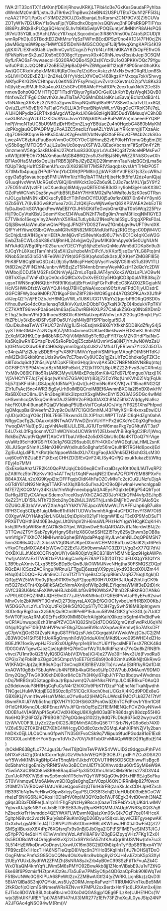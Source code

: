 !WA:2!T33c4TX11zMXm(fDEirljRhowJKRKjLTPibi4d3e7GxKesGaudaFPyhIbadWmIdMz0mdifL)stnJ3uT9r6w2TnpBwx24eBN42USPUTEtx7QuN12FF5l3LjnzAA2TPQTjPpCsxT51MDZ29CUZGx8banjaL5sRprsmZCN79CV3)Z)5CUVaZOTyW1v7D2URwY1s6wsFjp(YQRodhxObgm(vsQQNwq3hFQPsRRQPTlFYsx8I86PzJRQkBkPLCg(SQHcm)5Lhv1t6Kb5wIpVPOQEuntjvfJMNhYR8AHsPQS)R7nU35YQlLo(SAchLlWczYll7xspLSqcodn(uc3IR86YAhs00uZ4(o5jXCUDj1twmRpPhD(u0STBodtEDZMtMrsrYqSzFWFmBEotDPSzf0no4X1D(47FH0cjZNjdwM6dgm8W9psyFMWfC8515DnNHMGSCO0gnFfJ8jfMwqXmgKAPlS4K(9gl(KXI7LlEXhnSUa8iUydhmCyof(CcgnZrFqYbf4Lnf9LhKIKAY8ZkOpFEfhrO5ftPkNpNsmSk2usD(0s5nE0308gcYzgwvsX0x4G9hNJxwkRss)bJepi3C6QM8yfLrFAO6aF4wwaecoHS020RAOQBo4SjX2s(KYcx6U1oO3PKKVOQc79Yguwifu0P4LzJzQQNtu72oBE5ZjHpBaDjHPvZBWgxe6If12)q8Y8P05nmGhoKKsAw)QGCRkdVu5pkMMKUKjRpOlxu7qfZo)6ccAskzzhMxNxEwdORqRLIpn8SkxGLlVHOO2EkEZ(LH2n2XeL0HYyVdcLXfVOeC)468kgzKYMxxqu7okVShvvgAlKfydPKrG29VCHtnpuvL0eXNS3YFsyPmcjLvvZvrrzlcXevtnLO2(ofVc8Ks33h0)lykEvqI9MJhf5Xa4ouXUZs5GFvD98AMcPHsiROPc2eex1uakNdV2DeS(5nmxwBohp0QOMHTFjOEF1ITsdlYBiyur7gKaOCrGei0LkKbYByIzWyqN3QvB0f4nfxwZcT1Fg6lCGsvthXnJeuTIaTaA7QSMmDbLlolKnLsEava)Bc1otOdB3r4Lv15NAkegXRKvEz3ZNSGa2gwwX5vpNQolNq68o9P7VS8wGpJaTvLtLxx8QLQv(uZLeYN9vE1jKIPaT)alGYk0LLlA3rPcarBNpVeWLrrVQsgOeC7RbK3PJ7qLA1JHQNPydizGLRT4x(ldArgcWf2pAxLK)Gk68zHgNBB5DudYBMsuqVC9hOBsw3UBAzsgWzbTCzKlOoSNkuJvvvYGWjk6XPcxEBuPsWVm)maeeeiFYQ8PhnPjVmqNTpUC5bU9M9ziDrH9rExnZLsgYB8t(acZu4h0HgcbG4860bMyKMJzPKogjauQQ(PAQPMgUPoA3ZC5neclLtYueAZLYbWLelYRKcmrqj)iTXzaAicd)g7O9E8K0qnVEkHKs50akUK2gFexW(VbtNvqB3XoFEEqvOFW4b2czkSGoLwez4VC6zbAzPuuBooVvmOoC9CYOeCljtHnnzB2vEP0loHYfcmuQEgEmZlEvjS5b6qg1MTDQ5r7uJjL2u8wUc8oqvuXSFW2JQEsoVbcnsmFifSpfOn4Y2ft0mzmemV5Kgc5akBUoBVJ27Abt1uo83300p)rLsVuCHCg3f7z9ceMPMsFw7xAW3j)t9PEOh7XNAXm6auiMjGB4B6Q2ns9J3cRBjJ5NlyWiZZRNkSGswtXhDFlAx0HaSMzt6xOqUj(sFRB53j8PbJiZyBZXjD29lmmmnTauNslzBGErjLma5efQUpT9dgHu1fCSEhenUfuxxv3iX829EWT7MSR(VSaqqbskvsUrYTrMzP05TX7tIMx1b4puggZHPdfFYm(YbCD9t(fPPM8lr(Lj)kWF39YVtlPES7(s3ZcsWRhJcgyi3a5g5svaubcpq5PMlUWfm1(rzYRq1bATTMzH)jbeHc8t5fefJ2dz4unIQjajG1uuqHvxWmVUcRGs6cVGIQjl6mWKckt3oGZb6u9LDJ3o7acMXLYja5Y9Y2z7EO5fndW)vzIFhLsCXuedkp)I8MdjyyaQBTE0hE83dl3iry9oM3jyHlokKX3liCGZdPeWCNnNDsz5nyvaYtbB5fLB4hY7HHKM02sPaNWsRoJsSzK0esOTRsnnJOLgu1sMN(NlxiDOkucFyBBcYT(hFdnDCYEU0j5u0sfknOiB7l0n94VY8ynI6GZb56YL7(6vB3Gw8Kzfuea7zGLZzIQKijFovWjNw6yrQ62KPSVAEA2ebEzTBfyDaJbsGlkSGVtgckPewWaEB)YGIJHi5GKdTeGvsbOmrQhuT0b5W(q225P(vHijT9oCyVteKBsUGdemYKbcfZl4WuaDN2hT7ieBg0im7msM3flicqjNM1GYE3E7TVik4o1SexgViny2AeWrnX5XRaLTutLyb8J21NexPqIaI5SgUStgqXPRsF0aLQSjSBweUaWmuSmwQIwPRyq)JFN2FYD0S2TwwZfGmbLgv9wUFT9vrdXKQfFYvHYiiweXSlbrQWcusMGRvKBN82MRGMxlUbfPJq2R(GE5gcC0DjW4VCScDhjdLtdiA1H3gVmHEEfAJmNjGvtFzSlNwhKsd96U71vNEO1Ck4qKCeW2GEwbZfaECWLcSbK88x1UjRmHL24vkjjwQyZpwMIKd0mApys0r5e0UgNUrNMYkAdOjWBg0PpH025ururcYDECYFg55jhzEeNcQnMcuWm5dDDKp8n9u3i5JCqYhL8Xsq(Tam1hh(5)a5Xi)2uihzbeMr(DiFcYJt(KKpf5jsqEsrYtLG8Ptq(mIKNob53nb53lb53N8Fe6Wil2Y9t(dGF(SIK)qAdo5zk0st(Ji)XK)eYZMG8FI85i)PhK8FM8CqBfixOSDz4L(8ji)5y1M8cjiFHeK)ljiVycYlvs8jVC5I9nSTuS)9V1TLI9t8D2wj2VFiN2hMJunbrvW5BzjZzT5R4nnbEmmyWeyMGz(H12dQcYc2DWWMboj0DDJ5l(M62FsGCNnVyAjJZrnLoTqsBJiAT4ymXok2WQzLsPLVO9wNGBTnX5yuTWnFxD(qOn0cx5QIRCxXvDvXvEEO2y5HGqlCD3p0plATtB38ujZrugsnTWN5nq0N6QtbHF6f9i1Kdjafj)BrFtwUlgFGrPxIFeEcC3KAOXiZRGgjahNHciVSHWkDfzbWkaWYQJH4qU7BHCpNaA)xcceh90fzXvsFPdO1IjyUDsdrEGGFCBFWy0oa9M0Fz7D1KgoFGmZ8fF28HWO95gz44A7QSCPKJAxX(UfhPaVJepQ2TsVjFEOZbJcH6MQpVWLx1U8KUGGTVRpYs2(qorbP6ORqQ6SD0shYnxu8wGo4dcOte(IensqTdUkVvXutUnDObbFOg7ksN3(7pO)4bdukVPpTKVCZ7KAftT96nvkP0a9oeUm6Sa(5uZwrRBH6XLP37Ca8ukZSGxq0lNb8XDmDET5gZ5dlvmVPd(t0rIhoeuBSBOllcK5HNaUxep6WofwLnA2f20sgOBmjkLPyCfhZPbUy3(kBc4DSFvSjiPOa6UYJqM4lyBFfSPPlsolguf5DJ)(QulDkuheaTwW47KUC72n1Wjg1Li5HoEsdjmkB9X8YXfkkh5DD8KdZfkyS4jSyySTS6eGMJHZczNOp8(A7jMGo4vmeoOUKIaeGlieklwwHEDKheKL9nhi2MZcXqMGKHKLCtntMI8bNRG7KjiV)MjhN0g5Tc6DziFYR7koMZN0HdP1s(NxGKa5Kq8wRh1EGYapFbv85sRoPbQqjE5czbAM3vmVtSa8iN7jYrtJwN0WzZaUk)GEtNoQIXdw0R)hCiH0s8pymmDgpOp0J82vZMfuUTyERIwm7YIz3Zd5OTac34njsAPzI2IJpIzBDE6HgPvX8KFUMiVxYpphVSMiFtqdMAogFO(Mi5HTdKJmM2Ek0iGkkbKmqUxis9wGw7cE7bevCy8UCZq1gjZsUirTzObhdke6gFZK3cs8ITdodq6dt(f2h5sjiVpMlDpKF1B)nGH(q(3rvvi)AK5DC7N8RNG8VN8Bq(ntq(GGF8FGYSP94Vcytd8zVNU6PoBxlrL212)kTRX1LBpU6Z222rFvyBJqCXRmlzjYxM8vO86K)I1lto5Rs(ARK3MyvIUM8xEPdq(6mK)k42Fd97Lf8mgux(Vtzxj)1KVj5VHCfYF7Jq(7yi)9qs(wKVn57GSAK)bY)i83)j72()zYRq(UmKVh02)Vq(FqUk5)j57t(bKFid5hLG8Jpg5)fd5NaP()nQvt()uH2m5Nc6VK)VK)vuT1I5na6NG2QfZ1r1uTyAc(5nc4WR3I5gSyUrh9olMBQCnolMBEf6AwmnBXClia2I5nBX8wkHVRaSBX0szO8mJ6NRn3beglKIdk3IzpnzXSxglM9vcEhYI52G3A)GSDGc4wlMdsHSwmhcqQV5kqQmBmGAJ25R9V2oF9QdGAXChBf4Z5IfkCWi(dgyNla9czhkcFK0Uh4I9una6PQjaDV1dakqP5UBxVoiTCqAsUOrJVtgIYP62S1XhsPhfpvdIgOMqupBai6hVeefmZ3vp9cOulM7C1GOl5mhMJ43FWyXSHRl4xnxsEtwiCUnjUD(u0CsgYO6c(TI6L7E6ETRxwm3LDLXIP1nzLWIPTTzAFlC6qHdZgh0ahANRgyCpcTg2iJOAuxvtd8NTwAGV1VwDZirxVUrIYHPx2)iCXcYoC0qXIgPodupYwoqDAYNuB)pSUzpVhNAel8)JLILERLJG1UTcrW6meaPkg7pGNtutWT3at7E4U7xkL0fRg4osnnVCZ1nWDNVo4UCW9rhY)2EUxesVhBi9q(RgC2IPJ1jWnqRdkBoZWJptFrQgWT)AbCV1lTbaUVBe42o5dX5QlxU6cDIa4KTDoQ7YrVigeqVaWz95cHd0fGSiYfX(io1g76Qi295sub0L6IYr4Ot0x1bWGEqfUaLHML2snKXlLJUSqmSNmXLSNmXHKmWr)dlrub5oBghafz56mQ)ulh1RTRGHd6poxi)EdZglEuUgLdiF1LYkRot)6cNppoeW4kdXLh7XzgFaojUdi7mk5IZH3chG3LsM30uvj60c6Y8ZUaEB71jXExe)CHHZD(SfEvQirF24L)Sy4QrPjQiexuk1ukazEt(WltqFEyj4o7MM)(SxEkx6aAhzfJ7R2K40QoPMUqkjCbG0eqBCmTvzaIDsyo10tIt0qIL1AITvqRP2pZA9IYcz5tn7KzKvv1tGn4ATTwj1z1XqNFwakjNE2IDmA7QFDPlYEM88PXvFcB84A3XALn2xXG9Kypi2tcDFFFqqbOIdK4hFaOZCvMfeTc2c)CuQUNzfuDjqAoGTdiY81zN92Nn9gsTTAKFn4XIqXB4o5uI1vaJQrO9oQjHwInaHwehcnlgpaBM7E7ZjKOQXMry34KzUxtYmWqFnnexbpgAi((A4EysPGqlxteDKgP54QIrTyotDaHIgJB12yCXAfyp(iSdemo7irceKlsqVXhCZAG2D3JoY4ZkQFM4vfp3EJhpBXeZ23YUD15RJNTh73(9cb2hyOb2MJL3WSTNjLshIkEMjFhDwn0P3AIo5QxOZU6OJE3zIoVVveYZXmAq4YYkKfV7iEJpcxW6MwWLTNAFFrJhp6qB7ui8nRPH3Cdg5CDpB1uigUMke61hfIkNTUDWu1wmh5Agjn4uCFDCTevYf3W7O(6C0XgwVAOYHAitq3krLNGUaL9q)DpVo(021yFHdgmW1ExJF3xlXP9MoDSuT1PRX6TVQHthSM40E3eJgvLUt0NhpV2hH6maWLPHzHdYi)gsYHCgKCqKrHhkshj3IPx6(aWR8m8ZAG1kSkGYjwLWQbwDwE9aQAROAGv)I1JNordwtBfJj2c3TTQwJZT9YlSab7pyKyHgnyS6sHzX8G0stSSHEZI5Txy82SyEhwm3pOB8awmVtlgV71IXhO74NMHwmbGphe(B)WpdaPAqq)lKyJLw4ehNlLOqQP6MSN75nm3086s4QUZL3ibssVVXjGNaYJKpeDXnnVCEHMGBbfLusCBalK2Ijxt6Pe5vYkyCFqzMlXCA64(xWCwCl22ExTJJSh9bwmAATG3ZD7LVgq3xX77QI7dVJOtXBXiJLJfJ6bXCQFNq0rUlY)vGkR00jzVzjRC8318bYN5MNbSpz9HgkAWPnYw1jsAGAYaEx1TW9D1xFVUn6gCavRpFi78APT5(I2)0Tf(CIdEUXQgY8(QfYSL3B9bzAXmtvGLxg35ESoBDpBeQwBJjkOlWMJNveNHg(ha30FSMQSZOQpfRQcBAHCSczZACKngu(WRnu(LFTguEj6sszqVX9pyqUyxd938cxlX0UZm44HNq0)4DDQQHPJvlm9nCLTcmTfZfTrYxjeBsCz5plpRI6m7aqRZ7l6q(IXgkI)DQi1(gEWZ5kWf9o0y(Rgs901K9n3gfP2gop9D0H7UXDH3JIUg42thUlgCK9km5Q27dx0Tn)4XpGiI)kSAtEcNnmAXn)jofWIlp2dNLEYlqdnaWMiIf3eD2tD)rkSVfC3B3U6McaFoXIWveHBJxbGlILbfGvBfN0WbSA71hhD2FaRkhR0(1ANk6n7P9L60DFQZRMUJQHE9vt077zJIEVhKN9rkcD7QRE6PVvUaPSyEFu62siwlMhvCvIo2bKIWPfT3OnfwDj273tiqyraLAXCjkEfGOi0C1yvbqUnifHRBXO0KbJW5DGG7urLzYLsTnXqUtFk(QHk5QfQCpS1TyTC3H7gySwh518M83pIn)gwm3DDetIqrBqjGoxxXz56AjQu9CtmI8Pe6P1Edunu5BVMZGK2gfvE3GL(o7UdCf5vWT0FjkcAzRMu00ErFsxRXr0MM8OicfrAiIgbKaihXIikezlbSgfmI41vBidFwkwCR1AUnwupqi6zh31maPfZVCDA1Q82Sh(Q(d7DOGSXgmQ)txFwdPkU6qVNGNjqi1QgfvF106()MnHVPwmFGkgZQoaeBVRcrAXvpAvqRVmIw)So7AfksDFfgC7pVnZjGel3G(ZvaNIAguG8TFfkQzsFJekCGqrgabUVWwkWnz)CbJC2j2MJB3W0Ot41StF581tUoKRgOmynhi1dVjOrlduAXm)MKd9Lxvo095WHE4xlZHo8GEJfK11ovSywpHJF2o92x0UgPAyrp1el(81ncYU6Y11ycslMF9TesX7RCK48dfD0G0dWTgewCJozCjw)tgh6HQ76nCorfWzTtUIdRdFszhtk7YoQo8kZRNBfhvhvc(7U1mr9oQ25MyIQ6DG)Ab(V(DVba))Ci4)e27We39HNwx3Ud(FvxdRu8CPG)x7a)Fbk8hbZGgdQh5CmpzV)oEE7G(tS6b9)0o802mXu9GkNj)tGkR)wGW(KFAQHJp(2aj9t86sADqsT3nCnqlXK)B1BEVJS(Tb)rUwAdEStRfkyRQd1D4txnAOW10g8dxFSbJqWnUb4NFBKb4kaGl5eo9jJfpO3W7ubJXMAunV9DMODmy2Qbg7TwGX309xhDi09or84cCb7h3HKyi67qbJ(YP7sz8bdpw4WvdmosnDq7MRBGrpD5ztagp6kaJ)rBpaJwm)Q7ubHNksFNYtpJLC4ER6kuF0AoQ3p26dekwoiuP8HRHgCqFuCyN4r1ZhlXCfo9PbK1YDzuFYaEhcNdTkaMjwdhhTNCgeLHuMVKdpjEG28S0zc8pT51CQcXXoch0he(UCGzXj4KQd9POEx8eGGBX8KLjYvmIt1wwHsaYMNcLsOYw8u42(iHMQFuUWdsE1MOt7Lk8Z7417tVfl8wmFAXIJi7Wb5cfnqi)1jXVH7Y(C0HSi6iX3Psn0w3Z6nTCFdPkw1rY9m1C6f(H1dQHU6ynqOLcI8PEnezWVxJtFQrrb0qf5pZ2f1ElMNENQcFCVZKkyNNw40D0B1u4V)A6lWpP(5qAVDVdXH0kgU8KXgMlO3aBFhR86dsgN88dzp55HIGNo6HQ(Pj26FQZp7P6BG8(1ZPgOQdeq31022)y9dQ7PJDIq9675d22wy(rw2Xl2rWVV0OF3LLtyZc2Zpr0lC2SJRDMrhSAG9oQ56T7TSrb7NyfG9o6eb74X0VZ6vE5UZT0KEhHZ7KEhE4WHcgyDOd8c0zxhrZGMqLAahXIPhNZjV1y2banhhDKx0EjLULObChunGfpwNTN35G(FvoCSk9q7Vliipub9fudPGoda81oE1Ex8R3OC0Laoh9BrHYoVSqvmTdVIx2v70Vj7k9TxbOFvMI4GpWR8tX)91g8b(E)14)(hOkMR63BgfLc774Jgu)3Lr7evlT8jtQlmTeVPWK54VWUlD2z9dqgcuP)hFV4bN1XxFzI42g(GnUdCcxm1q5UGzV9u1dvWEQPI(E3OBJ7LpxlFiYZCu3DSA20wY5WvM(1MNXgBHpC4nT5nqM)nTJkbdY0DVUTlHN5OD5CEhIwwFIsBgc88dSbhaYc(IgoEm2yrRRNfSVAx3oBCCmUlEf7h30Xhvvddau6Or5SyM6eW9AY5w5AXdC)RiCb8lvi8R8e8Raq45xFfp3I5fXDfmUhIbC8Mx9i1ezs27SD3V44Zun1JoRP6X1VjSdIhwSp5mokh1T5chvYQyYWF5QgG9w(KHxHlF6EJgSoFkaST0VVnmqwEMb6AMwvn9D(Qg9s0ghqEzrV0zpU6ONDIRRnlMp827f0wxn2f0MfZhTA(R0QwFUAtUV8UeQgooEdzjQT6rH3rFB(zanXkJcxCDHJpHfZxchRB39S1bNp1wYeHkwG6pw8rIejyGguPSLCKS8f3ehjl2UgHUbD03biE5GoCWrhe)zF6NKG6RJXQKosH0DIsPtV0hp)M3QY0z8o1WJF6Egk34vtB0vnh(3NAZg9qs3D3xFDBFe((La1rp1l1rF(IgFqNzHy9Rscn(0aawTz8PebYxU(jUKdrLwlMVYgtwxlUJg8eN8YxdJx5lET0FSE83J5y(9puKH1QMMJ7AUghVN63gXQt37q8hZbeckkrTrHwmddc4QEYWtXFLWEwmNQja)zXm0SvG)k7OzF7ce014HcoX5gltpN98vdc2vdzN(Ru(y8sbF9uKm09gD26lDyu4Sl)xoLisywKZBTgyxepwAKDxXxIwLgyAR6TeJ4)TDI8NPUlYn8rtObmH9BLdKW1uwJHh0tiJl0wF5Q(zl27SMSg)IBux(oX6X)Pp76XQfsrqTx9s0nBjGJb0lga2lGFtFSFlMETyeS)M3TJ(CJq5YpP7Q4eSbHYiKE1wVm1rh(WzLAtfVi8AF9v1Z0gEGIZpyqVHz7FKg1(Zx0(0s5BODBdWfk4Orhjg9e9XvXj2zDxSRY8r5A5ZhfKAuQqr6hUSVNw(bfe7sc33L514HzEWkoDnvCoDnpvLXxwiUX16m38G2tiDXM)kp1nTyYBpS861bxx4Y1V7PB9czB1x1iHozTiHA6NSTIeQtpD8)Vqc9n3YiHoB5KqlIhIs1)tU7kOHSljTDxOOogFMmcPmfs3G85ObCQNw4OloXw8rx8wbbg9yi2tXJH4vJiZzbK5pS3Xyl2lUEyYUUxL8ydfWt2ZFMZh(8sNRA8yJxZrb4yB0nC99SSzF)lTkFvuAZk4CWxO1(aQM4kmYqf(LIWmSM6sPMYO92BxwAkb8jj1ZNonViBsbE9Ju1vFZtNGEke68f6P9zmisfHZtpnAiCz9sJTa5uEw7PMSyOfip4QD6zaCpFbk90l6WqTwlF51BvUNWc0QSKIPUA68PeWtI2zvZZMBwAlGtf24(yZWRKLLxjnBkz(zQvD3I5B)AYQlBa8S3nj07QYkkLws5UyZORMJnnpRaFwzHTR1RUMGNnTkuBe5NM2fkRQof(xOIzm1S4NmeeWRsRZNvvrKFMPU2xxBerdxHnrF(c6LRXAm0x4jImEJTi4c6DGWbBSLXcbaRbrJmO3XoDdQGASgjp1QEg6FILzKe)UJHE1HCs(1Vwjx3j5hUIKFJREYTpt)7A5NP)47hUI3)MR277z1EFr73FZhxXqJL0yuJStp24NPA2JFGAo4gNSO94wM(Rm()V